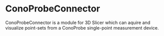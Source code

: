 # ConoProbeConnector
ConoProbeConnector is a module for 3D Slicer which can aquire and visualize point-sets from a ConoProbe single-point measurement device.